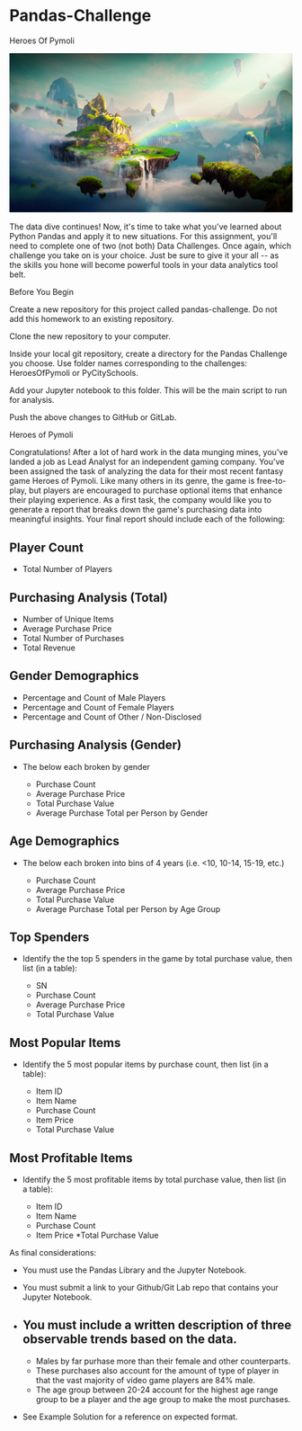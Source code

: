 # Pandas-Challenge
Heroes Of Pymoli

![Heroes_of_Pymoli](Instructions/Images/Fantasy.png)

The data dive continues!
Now, it's time to take what you've learned about Python Pandas and apply it to new situations. For this assignment, you'll need to complete one of two (not both)  Data Challenges. Once again, which challenge you take on is your choice. Just be sure to give it your all -- as the skills you hone will become powerful tools in your data analytics tool belt.

Before You Begin


Create a new repository for this project called pandas-challenge. Do not add this homework to an existing repository.


Clone the new repository to your computer.


Inside your local git repository, create a directory for the Pandas Challenge you choose. Use folder names corresponding to the challenges: HeroesOfPymoli or  PyCitySchools.


Add your Jupyter notebook to this folder. This will be the main script to run for analysis.


Push the above changes to GitHub or GitLab.



Heroes of Pymoli

Congratulations! After a lot of hard work in the data munging mines, you've landed a job as Lead Analyst for an independent gaming company. You've been assigned the task of analyzing the data for their most recent fantasy game Heroes of Pymoli.
Like many others in its genre, the game is free-to-play, but players are encouraged to purchase optional items that enhance their playing experience. As a first task, the company would like you to generate a report that breaks down the game's purchasing data into meaningful insights.
Your final report should include each of the following:

## Player Count

* Total Number of Players



## Purchasing Analysis (Total)

* Number of Unique Items
* Average Purchase Price
* Total Number of Purchases
* Total Revenue



## Gender Demographics

* Percentage and Count of Male Players
* Percentage and Count of Female Players
* Percentage and Count of Other / Non-Disclosed



## Purchasing Analysis (Gender)

* The below each broken by gender

    * Purchase Count
    * Average Purchase Price
    * Total Purchase Value
    * Average Purchase Total per Person by Gender





## Age Demographics

* The below each broken into bins of 4 years (i.e. <10, 10-14, 15-19, etc.)

    * Purchase Count
    * Average Purchase Price
    * Total Purchase Value
    * Average Purchase Total per Person by Age Group




## Top Spenders

* Identify the the top 5 spenders in the game by total purchase value, then list (in a table):

    * SN
    * Purchase Count
    * Average Purchase Price
    * Total Purchase Value




## Most Popular Items

* Identify the 5 most popular items by purchase count, then list (in a table):

    * Item ID
    * Item Name
    * Purchase Count
    * Item Price
    * Total Purchase Value




## Most Profitable Items

* Identify the 5 most profitable items by total purchase value, then list (in a table):

    * Item ID
    * Item Name
    * Purchase Count
    * Item Price
    *Total Purchase Value



As final considerations:

* You must use the Pandas Library and the Jupyter Notebook.
* You must submit a link to your Github/Git Lab repo that contains your Jupyter Notebook.
* ## You must include a written description of three observable trends based on the data.
    - Males by far purhase more than their female and other counterparts. 
    - These purchases also account for the amount of type of player in that the vast majority of video game players are 84% male.
    - The age group between 20-24 account for the highest age range group to be a player and the age group to make the most purchases.


* See Example Solution for a reference on expected format.